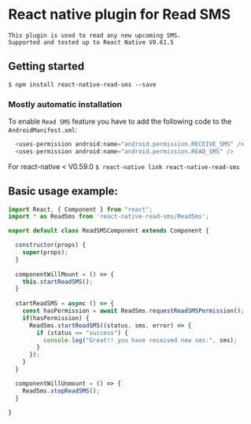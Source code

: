 # React native plugin for Read SMS
	This plugin is used to read any new upcoming SMS. 
	Supported and tested up to React Native V0.61.5

## Getting started

`$ npm install react-native-read-sms --save`

### Mostly automatic installation

To enable `Read SMS` feature you have to add the following code to the `AndroidManifest.xml`:

```java
  <uses-permission android:name="android.permission.RECEIVE_SMS" />
  <uses-permission android:name="android.permission.READ_SMS" />
```

For react-native < V0.59.0
`$ react-native link react-native-read-sms`


## Basic usage example:

```javascript
import React, { Component } from "react";
import * as ReadSms from 'react-native-read-sms/ReadSms';

export default class ReadSMSComponent extends Component {

  constructor(props) {
    super(props);
  }
  
  componentWillMount = () => {
    this.startReadSMS();
  }
	
  startReadSMS = async () => {
    const hasPermission = await ReadSms.requestReadSMSPermission();
    if(hasPermission) {
      ReadSms.startReadSMS((status, sms, error) => {
        if (status == "success") {
		  console.log("Great!! you have received new sms:", sms);
        }
      });
    }
  }

  componentWillUnmount = () => {
    ReadSms.stopReadSMS();
  }

}
```